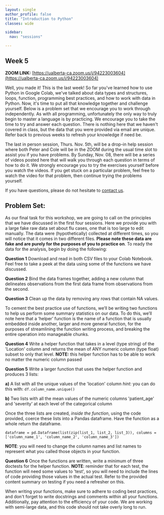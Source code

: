 ```yaml
---
layout: single
author_profile: false
title: "Introduction to Python"
classes: wide

sidebar:
  nav: "sessions"

---
```


## Week 5

**ZOOM LINK:** [https://ualberta-ca.zoom.us/j/94223003604](https://ualberta-ca.zoom.us/j/94223003604)

Well, you made it! This is the last week! So far you've learned how to use Python in Google Colab, we've talked about data types and structures, loops, function, programming best practices, and how to work with data in Python. Now, it's time to put all that knowledge together and challenge yourself. Below is a problem set that we encourage you to work through independently. As with all programming, unfortunately the only way to truly begin to master a language is by practicing. We encourage you to take the time to try and answer each question. There is nothing here that we haven't covered in class, but the data that you were provided via email are unique. Refer back to previous weeks to refresh your knowledge if need be.

The last in person session, Thurs. Nov. 5th, will be a drop-in help session where both Peter and Cole will be in the ZOOM during the usual time slot to assist you if you have problems. By Sunday, Nov. 08, there will be a series of videos posted here that will walk you through each question in terms of how to do it. We strongly encourage you to try the exercises yourself before you watch the videos. If you get stuck on a particular problem, feel free to watch the video for that problem, then continue trying the problems yourself.

If you have questions, please do not hesitate to [contact us](/Contact/).

## Problem Set:

As our final task for this workshop, we are going to call on the principles that we have discussed in the first four sessions. Here we provide you with a large fake raw data set about flu cases, one that is too large to edit manually. The data were (hypothetically) collected at different times, so you will notice that it comes in two different files. **Please note these data are fake and are purely for the purposes of you to practice on**. To ready the data for the analysis, begin by doing the following:

**Question 1** Download and read in both CSV files to your Colab Notebook. Feel free to take a peek at the data using some of the functions we have discussed.

**Question 2** Bind the data frames together, adding a new column that delineates observations from the first data frame from observations from the second.

**Question 3** Clean up the data by removing any rows that contain NA values.

To cement the best practice use of functions, we’ll be writing two functions to help us perform some summary statistics on our data. To do this, we’ll note here that a ‘helper’ function is the name of a function that is usually embedded inside another, larger and more general function, for the purposes of streamlining the function writing process, and breaking the entire operation into manageable chunks.

**Question 4** Write a helper function that takes in a level (type string) of the 'Location' column and returns the mean of ANY numeric column (type float) subset to only that level. **NOTE:** this helper function has to be able to work no matter the numeric column passed

**Question 5** Write a larger function that uses the helper function and produces 3 lists:

  **a)** A list with all the unique values of the 'location' column *hint:* you can do this with: `df.column_name.unique()`

  **b)** Two lists with all the mean values of the numeric columns 'patient_age' and 'severity' at each level of the categorical column

  Once the three lists are created, *inside the function*, using the code provided, coerce these lists into a Pandas dataframe. Have the function as a whole return the dataframe.

  `dataframe = pd.Dataframe(list(zip(list_1, list_2, list_3)),
                            columns = ['column_name_1', 'column_name_2', 'column_name_3'])`

  **NOTE**: you will need to change the column names and list names to represent what you called those objects in your function.

**Question 6** Once the functions are written, write a minimum of three doctests for the helper function. **NOTE**: reminder that for each test, the function will need some values to 'test', so you will need to include the lines of code providing those values in the actual test. Refer to the provided content summary on testing if you need a refresher on this.

When writing your functions, make sure to adhere to coding best practices, and don't forget to write docstrings and comments within all your functions. Additionally, pay attention to the efficiency of your code. We are working with semi-large data, and this code should not take overly long to run.
